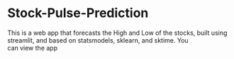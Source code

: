 # Stock-Pulse-Prediction

This is a web app that forecasts the High and Low of the stocks, built using streamlit, and based on statsmodels, sklearn, and sktime. You can view the app
